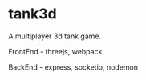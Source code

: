 # tank3d

A multiplayer 3d tank game.

FrontEnd - threejs, webpack

BackEnd - express, socketio, nodemon  
